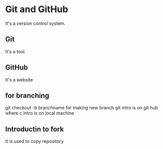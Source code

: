 # Git and GitHub

It's a version control system.

## Git  

It's a tool.


## GitHub

It's a website

## for branching

git checkout -b branchname for making new branch 
git intro is on git hub where c intro is on local machine


## Introductin to fork

It is used to copy repository